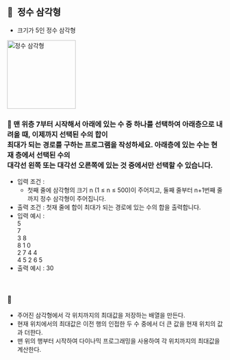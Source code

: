 ## **🧸  정수 삼각형**

- 크기가 5인 정수 삼각형
<img width="160" alt="정수 삼각형" src="https://github.com/SeoWonLeee/2L24-Algo-Study/assets/148112372/5317ee84-5eff-4706-837f-d945ccc30c96">
<br/>

### **🚪 맨 위층 7부터 시작해서 아래에 있는 수 중 하나를 선택하여 아래층으로 내려올 때, 이제까지 선택된 수의 합이 <br/> 최대가 되는 경로를 구하는 프로그램을 작성하세요. 아래층에 있는 수는 현재 층에서 선택된 수의 <br/> 대각선 왼쪽 또는 대각선 오른쪽에 있는 것 중에서만 선택할 수 있습니다.**

- 입력 조건 :
    - 첫째 줄에 삼각형의 크기 n (1 ≤ n ≤ 500)이 주어지고, 둘째 줄부터 n+1번째 줄까지 정수 삼각형이 주어집니다.
- 출력 조건 : 첫재 줄에 합이 최대가 되는 경로에 있는 수의 합을 출력합니다.
- 입력 예시 : <br/>
    5 <br/>
    7 <br/>
    3 8 <br/>
    8 1 0 <br/>
    2 7 4 4 <br/>
    4 5 2 6 5 <br/>
- 출력 예시 : 30
 <br/>
 
### **🔑**

- 주어진 삼각형에서 각 위치까지의 최대값을 저장하는 배열을 만든다.
- 현재 위치에서의 최대값은 이전 행의 인접한 두 수 중에서 더 큰 값을 현재 위치의 값과 더한다.
- 맨 위의 행부터 시작하여 다이나믹 프로그래밍을 사용하여 각 위치까지의 최대값을 계산한다.

